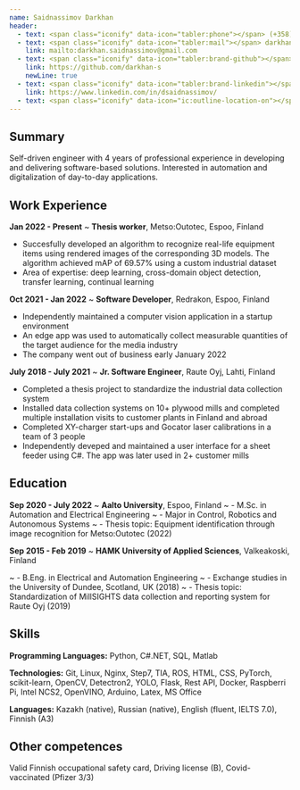 ```yaml
---
name: Saidnassimov Darkhan
header:
  - text: <span class="iconify" data-icon="tabler:phone"></span> (+358) 046 550 32 34
  - text: <span class="iconify" data-icon="tabler:mail"></span> darkhan.saidnassimov@gmail.com
    link: mailto:darkhan.saidnassimov@gmail.com
  - text: <span class="iconify" data-icon="tabler:brand-github"></span> darkhan-s
    link: https://github.com/darkhan-s
    newLine: true
  - text: <span class="iconify" data-icon="tabler:brand-linkedin"></span> dsaidnassimov
    link: https://www.linkedin.com/in/dsaidnassimov/
  - text: <span class="iconify" data-icon="ic:outline-location-on"></span> 00370 Helsinki, Finland
---
```


## Summary
Self-driven engineer with 4
years of professional experience in developing and delivering software-based solutions.
Interested in automation and digitalization of day-to-day applications. 

## Work Experience

**Jan 2022 - Present**
  ~ **Thesis worker**, Metso:Outotec, Espoo, Finland
- Succesfully developed an algorithm to recognize real-life equipment items using rendered images of the corresponding 3D models. The algorithm achieved mAP of 69.57% using a custom industrial dataset 
- Area of expertise: deep learning, cross-domain object detection, transfer learning, continual learning


**Oct 2021 - Jan 2022**
  ~ **Software Developer**, Redrakon, Espoo, Finland
- Independently maintained a computer vision application in a startup environment
- An edge app was used to automatically collect measurable quantities of the target audience for the media industry
- The company went out of business early January 2022


**July 2018 - July 2021**
  ~ **Jr. Software Engineer**, Raute Oyj, Lahti, Finland
- Completed a thesis project to standardize the industrial data collection system
- Installed data collection systems on 10+ plywood mills and completed multiple installation visits to customer plants in Finland and abroad
- Completed XY-charger start-ups and Gocator laser calibrations in a team of 3 people
- Independently deveped and maintained a user interface for a sheet feeder using C#. The app was later used in 2+ customer mills

## Education
**Sep 2020 - July 2022**
  ~ **Aalto University**, Espoo, Finland
  ~ - M.Sc. in Automation and Electrical Engineering
  ~ - Major in Control, Robotics and Autonomous Systems
  ~ - Thesis topic: Equipment identification through image recognition for Metso:Outotec (2022) 

**Sep 2015 - Feb 2019**
  ~ **HAMK University of Applied Sciences**, Valkeakoski, Finland

  ~ - B.Eng. in Electrical and Automation Engineering
  ~ - Exchange studies in the University of Dundee, Scotland, UK (2018)
  ~ - Thesis topic: Standardization of MillSIGHTS data collection and reporting system for Raute Oyj (2019)


## Skills

**Programming Languages:** Python, C#.NET, SQL, Matlab

**Technologies:** Git, Linux, Nginx, Step7, TIA, ROS, HTML, CSS, PyTorch, scikit-learn, OpenCV, Detectron2, YOLO, Flask, Rest API, Docker, Raspberri Pi, Intel NCS2, OpenVINO, Arduino, Latex, MS Office

**Languages:** Kazakh (native), Russian (native), English (fluent, IELTS 7.0), Finnish (A3)

## Other competences

Valid Finnish occupational safety card, Driving license (B), Covid-vaccinated (Pfizer 3/3)

